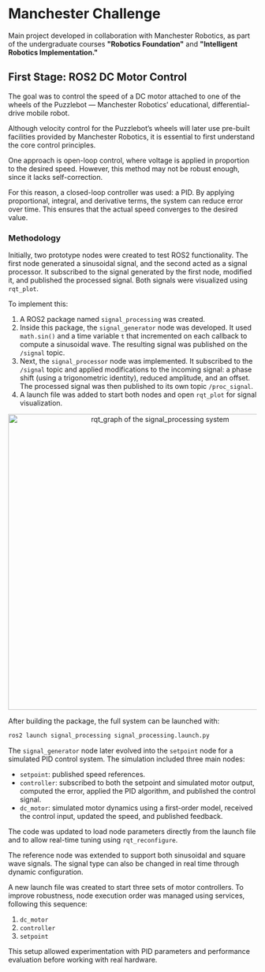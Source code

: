 # Manchester Challenge

Main project developed in collaboration with Manchester Robotics, as part of the undergraduate courses **"Robotics Foundation"** and **"Intelligent Robotics Implementation."**

## First Stage: ROS2 DC Motor Control

The goal was to control the speed of a DC motor attached to one of the wheels of the Puzzlebot — Manchester Robotics’ educational, differential-drive mobile robot.

Although velocity control for the Puzzlebot’s wheels will later use pre-built facilities provided by Manchester Robotics, it is essential to first understand the core control principles.

One approach is open-loop control, where voltage is applied in proportion to the desired speed. However, this method may not be robust enough, since it lacks self-correction.

For this reason, a closed-loop controller was used: a PID. By applying proportional, integral, and derivative terms, the system can reduce error over time. This ensures that the actual speed converges to the desired value.

### Methodology

Initially, two prototype nodes were created to test ROS2 functionality. The first node generated a sinusoidal signal, and the second acted as a signal processor. It subscribed to the signal generated by the first node, modified it, and published the processed signal. Both signals were visualized using `rqt_plot`.

To implement this:

1. A ROS2 package named `signal_processing` was created.
2. Inside this package, the `signal_generator` node was developed. It used `math.sin()` and a time variable `t` that incremented on each callback to compute a sinusoidal wave. The resulting signal was published on the `/signal` topic.
3. Next, the `signal_processor` node was implemented. It subscribed to the `/signal` topic and applied modifications to the incoming signal: a phase shift (using a trigonometric identity), reduced amplitude, and an offset. The processed signal was then published to its own topic `/proc_signal`.
4. A launch file was added to start both nodes and open `rqt_plot` for signal visualization.

<p align="center">
  <img src="https://github.com/user-attachments/assets/28615f98-54db-4918-b63d-d1fafd96970a" alt="rqt_graph of the signal_processing system" width="600"/>
</p>

After building the package, the full system can be launched with:

```bash
ros2 launch signal_processing signal_processing.launch.py
```

The `signal_generator` node later evolved into the `setpoint` node for a simulated PID control system. The simulation included three main nodes:

- `setpoint`: published speed references.
- `controller`: subscribed to both the setpoint and simulated motor output, computed the error, applied the PID algorithm, and published the control signal.
- `dc_motor`: simulated motor dynamics using a first-order model, received the control input, updated the speed, and published feedback.

The code was updated to load node parameters directly from the launch file and to allow real-time tuning using `rqt_reconfigure`.

The reference node was extended to support both sinusoidal and square wave signals. The signal type can also be changed in real time through dynamic configuration.

A new launch file was created to start three sets of motor controllers. To improve robustness, node execution order was managed using services, following this sequence:

1. `dc_motor`
2. `controller`
3. `setpoint`

This setup allowed experimentation with PID parameters and performance evaluation before working with real hardware.

